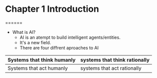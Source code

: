 # Chapter 1 Introduction
======

* What is AI?
  * AI is an atempt to build intelligent agents/entities.
  * It's a new field.
  * There are four diffrent aproaches to AI
  
|  Systems that think humanly | systems that think rationally  |
|---|---|
|  Systems that act humanly | systems that act rationally  |
